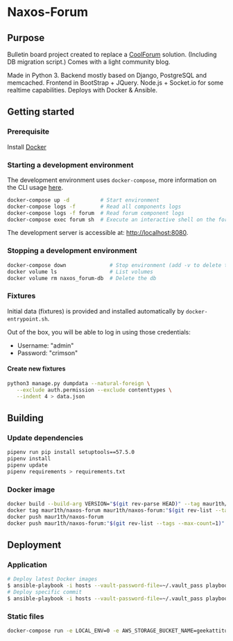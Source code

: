 # Naxos-Forum

## Purpose

Bulletin board project created to replace a [CoolForum](https://github.com/dsoriano/coolforum) solution. (Including DB migration script.) Comes with a light community blog.

Made in Python 3. Backend mostly based on Django, PostgreSQL and memcached. Frontend in BootStrap + JQuery. Node.js + Socket.io for some realtime capabilities. Deploys with Docker & Ansible.

## Getting started

### Prerequisite

Install [Docker](https://www.docker.com/community-edition)

### Starting a development environment

The development environment uses `docker-compose`, more information on the CLI usage [here](https://docs.docker.com/compose/reference/).

```bash
docker-compose up -d          # Start environment
docker-compose logs -f        # Read all components logs
docker-compose logs -f forum  # Read forum component logs
docker-compose exec forum sh  # Execute an interactive shell on the forum container
```

The development server is accessible at: <http://localhost:8080>.

### Stopping a development environment

```bash
docker-compose down              # Stop environment (add -v to delete the volumes)
docker volume ls                 # List volumes
docker volume rm naxos_forum-db  # Delete the db
```

### Fixtures

Initial data (fixtures) is provided and installed automatically by `docker-entrypoint.sh`.

Out of the box, you will be able to log in using those credentials:

- Username: "admin"
- Password: "crimson"

#### Create new fixtures

```sh
python3 manage.py dumpdata --natural-foreign \
   --exclude auth.permission --exclude contenttypes \
   --indent 4 > data.json
```

## Building

### Update dependencies

```bash
pipenv run pip install setuptools==57.5.0
pipenv install
pipenv update
pipenv requirements > requirements.txt
```

### Docker image

```bash
docker build --build-arg VERSION="$(git rev-parse HEAD)" --tag maur1th/naxos-forum app/forum
docker tag maur1th/naxos-forum maur1th/naxos-forum:"$(git rev-list --tags --max-count=1)"
docker push maur1th/naxos-forum
docker push maur1th/naxos-forum:"$(git rev-list --tags --max-count=1)"
```

## Deployment

### Application

```bash
# Deploy latest Docker images
$ ansible-playbook -i hosts --vault-password-file=~/.vault_pass playbook.yml
# Deploy specific commit
$ ansible-playbook -i hosts --vault-password-file=~/.vault_pass playbook.yml -e "app_version=<version>"
```

### Static files

```bash
docker-compose run -e LOCAL_ENV=0 -e AWS_STORAGE_BUCKET_NAME=geekattitude -e AWS_ACCESS_KEY_ID=foo -e AWS_SECRET_ACCESS_KEY=bar --entrypoint "python3 manage.py collectstatic --no-input" forum
```
